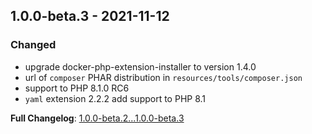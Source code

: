 
## 1.0.0-beta.3 - 2021-11-12

### Changed

- upgrade docker-php-extension-installer to version 1.4.0
- url of `composer` PHAR distribution in `resources/tools/composer.json`
- support to PHP 8.1.0 RC6
- `yaml` extension 2.2.2 add support to PHP 8.1

**Full Changelog**: [1.0.0-beta.2...1.0.0-beta.3](https://github.com/llaville/docker-php-toolbox/compare/1.0.0-beta.2...1.0.0-beta.3)
